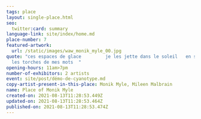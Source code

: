 ```yaml
---
tags: place
layout: single-place.html
seo:
  twitter:card: summary
language-link: site/index/home.md
place-number: 7
featured-artwork:
  url: /static/images/waw_monik_myle_00.jpg
quote: "ces espaces de glace         je les jette dans le soleil   en sortent
  les torches de mes mots  "
opening-hours: 11am>7pm
number-of-exhibitors: 2 artists
event: site/post/démo-de-cyanotype.md
copy-artist-present-in-this-place: Monik Myle, Mileen Malbrain
name: Place of Monik Myle
created-on: 2021-08-13T11:28:53.449Z
updated-on: 2021-08-13T11:28:53.464Z
published-on: 2021-08-13T11:28:53.474Z
---
```


